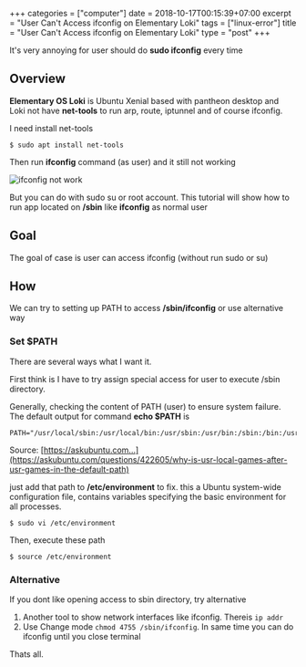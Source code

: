 +++
categories = ["computer"]
date = 2018-10-17T00:15:39+07:00
excerpt = "User Can't Access ifconfig on Elementary Loki"
tags = ["linux-error"]
title = "User Can't Access ifconfig on Elementary Loki"
type = "post"
+++

It's very annoying for user should do **sudo ifconfig** every time

## Overview
**Elementary OS Loki** is Ubuntu Xenial based with pantheon desktop and Loki not have **net-tools** to run arp, route, iptunnel and of course ifconfig.

I need install net-tools

    $ sudo apt install net-tools

Then run **ifconfig** command (as user) and it still not working

![ifconfig not work](https://res.cloudinary.com/bimagv/image/upload/v1603375824/2018-10/17%20elementary%20os%20loki%20user%20cant%20access%20ifconfig/how-user-able-to-access-ifconfig-01_cdrq4c.png)

But you can do with sudo su or root account. This tutorial will show how to run app located on **/sbin** like **ifconfig** as normal user

## Goal
The goal of case is user can access ifconfig (without run sudo or su)

## How
We can try to setting up PATH to access **/sbin/ifconfig** or use alternative way

### Set $PATH
There are several ways what I want it.

First think is I have to try assign special access for user to execute /sbin directory.

Generally, checking the content of PATH (user) to ensure system failure. The default output for command **echo $PATH** is

    PATH="/usr/local/sbin:/usr/local/bin:/usr/sbin:/usr/bin:/sbin:/bin:/usr/games:/usr/local/games"

Source: [https://askubuntu.com...](https://askubuntu.com/questions/422605/why-is-usr-local-games-after-usr-games-in-the-default-path)


just add that path to **/etc/environment** to fix. this a Ubuntu system-wide configuration file, contains variables specifying the basic environment for all processes.

    $ sudo vi /etc/environment

Then, execute these path

    $ source /etc/environment

### Alternative
If you dont like opening access to sbin directory, try alternative

1. Another tool to show network interfaces like ifconfig. Thereis ```ip addr```
2. Use Change mode ```chmod 4755 /sbin/ifconfig```. In same time you can do ifconfig until you close terminal

Thats all.
